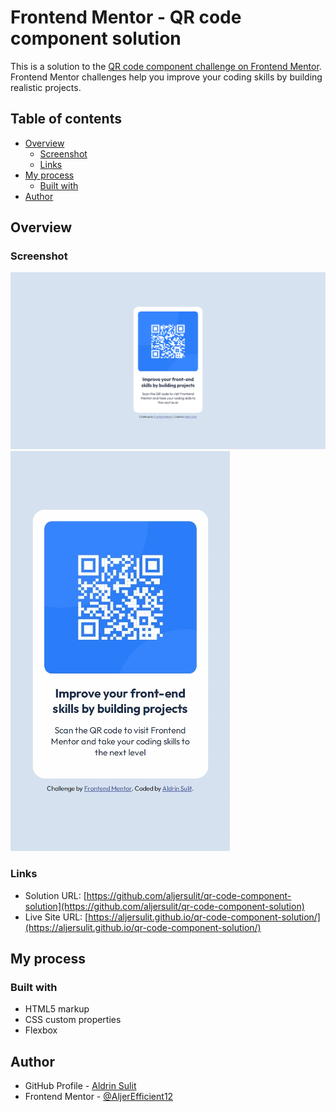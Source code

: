 # Frontend Mentor - QR code component solution

This is a solution to the [QR code component challenge on Frontend Mentor](https://www.frontendmentor.io/challenges/qr-code-component-iux_sIO_H). Frontend Mentor challenges help you improve your coding skills by building realistic projects.

## Table of contents

- [Overview](#overview)
  - [Screenshot](#screenshot)
  - [Links](#links)
- [My process](#my-process)
  - [Built with](#built-with)
- [Author](#author)


## Overview

### Screenshot

![](./screenshots/desktopscreenshot.png)
![](./screenshots/mobilescreenshot.jpg)

### Links

- Solution URL: [https://github.com/aljersulit/qr-code-component-solution](https://github.com/aljersulit/qr-code-component-solution)
- Live Site URL: [https://aljersulit.github.io/qr-code-component-solution/](https://aljersulit.github.io/qr-code-component-solution/)

## My process

### Built with

- HTML5 markup
- CSS custom properties
- Flexbox

## Author

- GitHub Profile - [Aldrin Sulit](https://github.com/aljersulit)
- Frontend Mentor - [@AljerEfficient12](https://www.frontendmentor.io/profile/AljerEfficient12)
